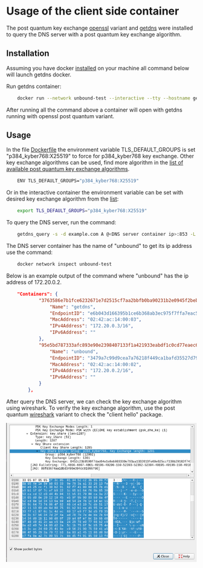 
# Usage of the client side container

The post quantum key exchange [openssl](https://github.com/open-quantum-safe/openssl) variant and [getdns](https://getdnsapi.net/) were installed to query the DNS server with a post quantum key exchange algorithm.
## Installation
Assuming you have docker [installed](https://docs.docker.com/install) on your machine all command below will launch getdns docker.

Run getdns container:
```bash
    docker run --network unbound-test --interactive --tty --hostname getdns --name getdns -it openquantumsafe/getdns
```
After running all the command above a container will open with getdns running with openssl post quantum variant.

## Usage

In the file [Dockerfile](getdns-docker/Dockerfile#L45) the environment variable  TLS_DEFAULT_GROUPS is set "p384_kyber768:X25519" to force for p384_kyber768 key exchange. Other key exchange algorithms can be used, find more algorithm in the [list of available post quantum key exchange algorithms](https://github.com/open-quantum-safe/boringssl#key-exchange). 

```bash
    ENV TLS_DEFAULT_GROUPS="p384_kyber768:X25519"
```
Or in the interactive container the environment variable can be set with desired key exchange algorithm from the [list](https://github.com/open-quantum-safe/boringssl#key-exchange):
```bash
    export TLS_DEFAULT_GROUPS="p384_kyber768:X25519"
```

To query the DNS server, run the command:

```bash
    getdns_query -s -d example.com A @<DNS server container ip>:853 -L +return_call_reporting
```

The DNS server container has the name of "unbound" to get its ip address use the command:
```bash
    docker network inspect unbound-test
```

Below is an example output of the command where "unbound" has the ip address of 172.20.0.2.
```json
    "Containers": {
            "3763586e7b1fce6232671e7d2515cf7aa2bbfb0ba90231b2e0945f2bebb7242c": {
                "Name": "getdns",
                "EndpointID": "e6b043d166395b1ce6b368ab3ec975f7ffa7eac517a3b3f9774c2950ce4c126d",
                "MacAddress": "02:42:ac:14:00:03",
                "IPv4Address": "172.20.0.3/16",
                "IPv6Address": ""
            },
            "95e5bd787333afc893e90e2398407133f1a421933eabdf1c0cd77eaec6feb5e2": {
                "Name": "unbound",
                "EndpointID": "3479a7c99d9cea7a76218f449ca1bafd35527d79778bcd4af68e8113d96166dd",
                "MacAddress": "02:42:ac:14:00:02",
                "IPv4Address": "172.20.0.2/16",
                "IPv6Address": ""
            }
        },
```
After query the DNS server, we can check the key exchange algorithm using wireshark. To verify the key exchange algorithm, use the post quantum [wireshark](https://github.com/open-quantum-safe/oqs-demos/tree/main/wireshark) variant to check the "client hello" package.

![wireshark screenshot](wireshark_screenshot.png)
